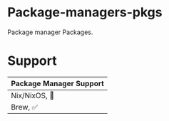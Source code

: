 # Package-managers-pkgs
Package manager Packages.


# Support 

| Package Manager Support
| ------------- |
| Nix/NixOS, 🚧 <MacOS> | 
| Brew, ✅ | 
